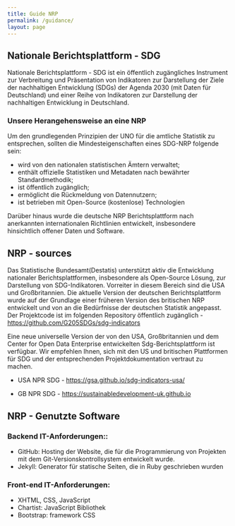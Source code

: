 ```yaml
---
title: Guide NRP
permalink: /guidance/
layout: page
---
```


## Nationale Berichtsplattform - SDG

Nationale Berichtsplattform - SDG ist ein öffentlich zugängliches Instrument zur Verbreitung und Präsentation von Indikatoren zur Darstellung der Ziele der nachhaltigen Entwicklung (SDGs) der Agenda 2030 (mit Daten für Deutschland) und einer Reihe von Indikatoren zur Darstellung der nachhaltigen Entwicklung in Deutschland.
### Unsere Herangehensweise an eine NRP

Um den grundlegenden Prinzipien der UNO für die amtliche Statistik zu entsprechen, sollten die Mindesteigenschaften eines SDG-NRP folgende sein:
- wird von den nationalen statistischen Ämtern verwaltet;
- enthält offizielle Statistiken und Metadaten nach bewährter Standardmethodik;
- ist öffentlich zugänglich;
- ermöglicht die Rückmeldung von Datennutzern;
- ist betrieben mit Open-Source (kostenlose) Technologien

Darüber hinaus wurde die deutsche NRP Berichtsplattform nach anerkannten internationalen Richtlinien entwickelt, insbesondere hinsichtlich offener Daten und Software.


## NRP - sources

Das Statistische Bundesamt(Destatis) unterstützt aktiv die Entwicklung nationaler Berichtsplattformen, insbesondere als Open-Source Lösung, zur Darstellung von SDG-Indikatoren. Vorreiter in diesem Bereich sind die USA und Großbritannien.
Die aktuelle Version der deutschen Berichtsplattform wurde auf der Grundlage einer früheren Version des britischen NRP entwickelt und von an die Bedürfnisse der deutschen Statistik angepasst.
Der Projektcode ist im folgenden Repository öffentlich zugänglich - https://github.com/G205SDGs/sdg-indicators

Eine neue universelle Version der von den USA, Großbritannien und dem Center for Open Data Enterprise entwickelten Sdg-Berichtsplattform ist verfügbar.
Wir empfehlen Ihnen, sich mit den US und britischen Plattformen für SDG und der entsprechenden Projektdokumentation vertraut zu machen.

- USA NPR SDG - https://gsa.github.io/sdg-indicators-usa/

- GB NPR SDG - https://sustainabledevelopment-uk.github.io

## NRP - Genutzte Software

### Backend IT-Anforderungen::
- GitHub: Hosting der Website, die für die Programmierung von Projekten mit dem Git-Versionskontrollsystem entwickelt wurde.
- Jekyll: Generator für statische Seiten, die in Ruby geschrieben wurden

### Front-end IT-Anforderungen:
- XHTML, CSS, JavaScript
- Chartist: JavaScript Bibliothek
- Bootstrap: framework CSS
